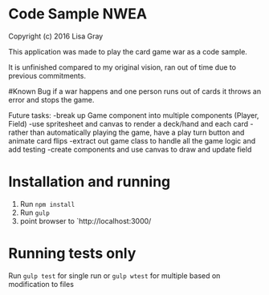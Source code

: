 # Code Sample NWEA

Copyright (c) 2016 Lisa Gray

This application was made to play the card game war as a code sample.

It is unfinished compared to my original vision, ran out of time due to previous commitments.

#Known Bug
 if a war happens and one person runs out of cards it throws an error and stops the game.

Future tasks:
  -break up Game component into multiple components (Player, Field)
  -use spritesheet and canvas to render a deck/hand and each card
  -rather than automatically playing the game, have a play turn button and animate card flips
  -extract out game class to handle all the game logic and add testing
  -create components and use canvas to draw and update field


# Installation and running

1. Run `npm install`
2. Run `gulp`
3. point browser to `http://localhost:3000/


# Running tests only

Run `gulp test` for single run or `gulp wtest` for multiple based on modification to files